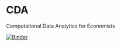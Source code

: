 # CDA
Computational Data Analytics for Economists


[![Binder](https://mybinder.org/badge_logo.svg)](https://mybinder.org/v2/gh/AStrittmatter/CDA/master)
